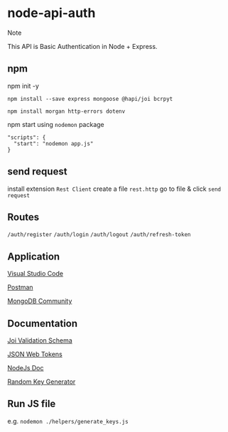 # node-api-auth

> [!NOTE]
> This API is Basic Authentication in Node + Express.


## npm 
npm init -y

```npm install --save express mongoose @hapi/joi bcrpyt```

```npm install morgan http-errors dotenv```

npm start using ```nodemon``` package
```node
"scripts": {
  "start": "nodemon app.js"
}
```

## send request
install extension ```Rest Client```
create a file ```rest.http```
go to file & click ```send request```

## Routes
``` /auth/register ```
``` /auth/login ```
``` /auth/logout ```
``` /auth/refresh-token ```

## Application
[Visual Studio Code](https://code.visualstudio.com/Download)

[Postman](https://www.postman.com/downloads/)

[MongoDB Community](https://www.mongodb.com/try/download/community)

## Documentation
[Joi Validation Schema](https://hapi.dev/tutorials/validation/?lang=en_US)

[JSON Web Tokens](https://jwt.io/)

[NodeJs Doc](https://nodejs.org/docs/latest/api/synopsis.html)

[Random Key Generator](https://randomkeygen.com/)

## Run JS file 
e.g.
``` nodemon ./helpers/generate_keys.js ```